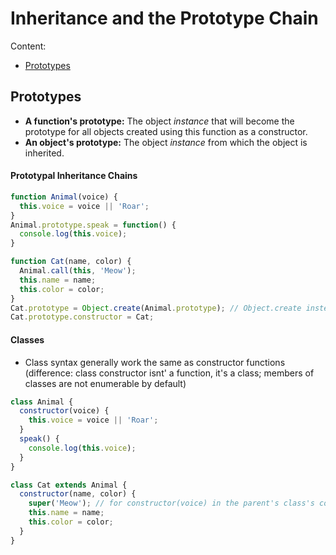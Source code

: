 # Inheritance and the Prototype Chain

Content:

- [Prototypes](#prototypes)

## <a name="prototypes"></a> Prototypes

- **A function's prototype:** The object *instance* that will become the prototype for all objects created using this function as a constructor.
- **An object's prototype:** The object *instance* from which the object is inherited.

#### Prototypal Inheritance Chains

```js
function Animal(voice) {
  this.voice = voice || 'Roar';
}
Animal.prototype.speak = function() {
  console.log(this.voice);
}

function Cat(name, color) {
  Animal.call(this, 'Meow');
  this.name = name;
  this.color = color;
}
Cat.prototype = Object.create(Animal.prototype); // Object.create instead of new to prevent function from running while declaring
Cat.prototype.constructor = Cat;

```
#### Classes 

- Class syntax generally work the same as constructor functions (difference: class constructor isnt' a function, it's a class; members of classes are not enumerable by default)

```js
class Animal {
  constructor(voice) {
    this.voice = voice || 'Roar';
  }
  speak() {
    console.log(this.voice);
  }
}

class Cat extends Animal {
  constructor(name, color) {
    super('Meow'); // for constructor(voice) in the parent's class's constructor
    this.name = name;
    this.color = color;
  }
}


```
